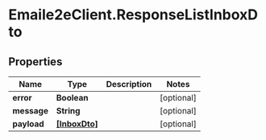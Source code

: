 # Emaile2eClient.ResponseListInboxDto

## Properties
Name | Type | Description | Notes
------------ | ------------- | ------------- | -------------
**error** | **Boolean** |  | [optional] 
**message** | **String** |  | [optional] 
**payload** | [**[InboxDto]**](InboxDto.md) |  | [optional] 


